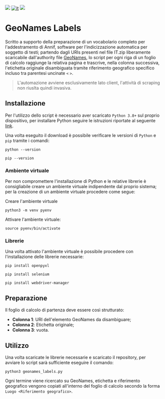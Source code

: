 ![](https://img.shields.io/badge/OS-Linux-blueviolet.svg)
[![it](https://img.shields.io/badge/lang-it-blue.svg)](https://github.com/logo94/excel2text-key/blob/main/README.md)
![](https://img.shields.io/badge/Python-3.8%2B-green.svg)

# GeoNames Labels
Scritto a supporto della preparazione di un vocabolario completo per l'addestramento di Annif, software per l'indicizzazione automatica per soggetto di testi; partendo dagli URIs presenti nel file IT.zip liberamente scaricabile dall'authority file [GeoNames](https://download.geonames.org/export/dump/), lo script per ogni riga di un foglio di calcolo raggiunge la relativa pagina e trascrive, nella colonna successiva, l'etichetta originale disambiguata tramite riferimento geografico specifico incluso tra parentesi uncinate `<` `>`.

>L'automazione avviene esclusivamente lato client, l'attività di scraping non riuslta quindi invasiva.

## Installazione ##
Per l'utilizzo dello script è necessario aver scaricato `Python 3.8+` sul proprio dispositivo, per installare Python seguire le istruzioni riportate al seguente [link](https://www.python.org/downloads/).

Una volta eseguito il download è possibile verificare le versioni di `Python` e `pip` tramite i comandi:

```
python --version
```
```
pip --version
```

### Ambiente virtuale ###
Per non compromettere l'installazione di Python e le relative librerie è consigliabile creare un ambiente virtuale indipendente dal proprio sistema; per la creazione di un ambiente virtuale procedere come segue:

Creare l'ambiente virtuale
```
python3 -m venv pyenv
```

Attivare l'ambiente virtuale:
```
source pyenv/bin/activate
```

### Librerie ###
Una volta attivato l'ambiente virtuale è possibile procedere con l'installazione delle librerie necessarie:

```
pip install openpyxl
```
```
pip install selenium
```
```
pip install webdriver-manager
```

## Preparazione ##
Il foglio di calcolo di partenza deve essere così strutturato:

* **Colonna 1**: URI dell'elemento GeoNames da disambiguare; 
* **Colonna 2**: Etichetta originale;
* **Colonna 3**: vuota.

## Utilizzo ##
Una volta scaricate le librerie necessarie e scaricato il repository, per avviare lo script sarà sufficiente eseguire il comando:
```
python3 geonames_labels.py
```
Ogni termine viene ricercato su GeoNames, etichetta e riferimento geografico vengono copiati all'interno del foglio di calcolo secondo la forma `Luogo <Riferimento geografico>`.
